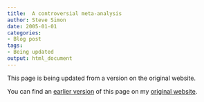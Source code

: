 ```yaml
---
title:  A controversial meta-analysis
author: Steve Simon
date: 2005-01-01
categories:
- Blog post
tags:
- Being updated
output: html_document
---
```


This page is being updated from a version on the original website.

<!---More--->

You can find an [earlier version](http://www.pmean.com/05/ControversialMetaanalysis.html) of this page on my [original website](http://www.pmean.com/original_site.html).
